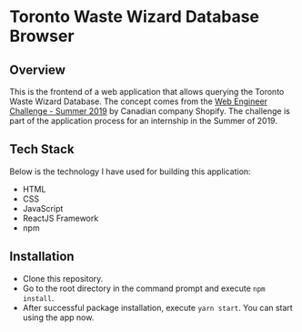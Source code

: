 # Toronto Waste Wizard Database Browser
## Overview
This is the frontend of a web application that allows querying the Toronto Waste Wizard Database. The concept comes from the [Web Engineer Challenge - Summer 2019](https://cdn.shopify.com/static/web-eng-challenge-summer-2019/index.md) by Canadian company Shopify. The challenge is part of the application process for an internship in the Summer of 2019.

## Tech Stack
Below is the technology I have used for building this application:

- HTML
- CSS
- JavaScript
- ReactJS Framework
- npm

## Installation

- Clone this repository.
- Go to the root directory in the command prompt and execute `npm install`.
- After successful package installation, execute `yarn start`. You can start using the app now.